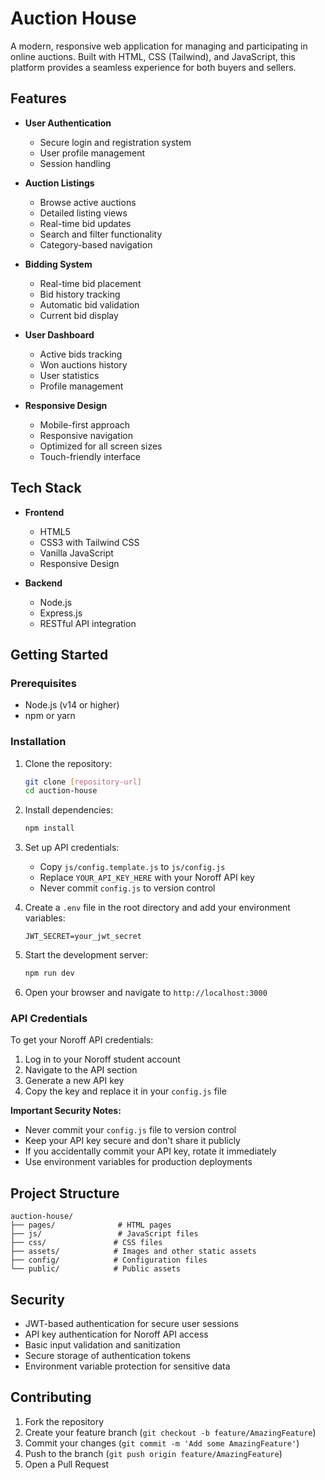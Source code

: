 # Auction House

A modern, responsive web application for managing and participating in online auctions. Built with HTML, CSS (Tailwind), and JavaScript, this platform provides a seamless experience for both buyers and sellers.

## Features

- **User Authentication**

  - Secure login and registration system
  - User profile management
  - Session handling

- **Auction Listings**

  - Browse active auctions
  - Detailed listing views
  - Real-time bid updates
  - Search and filter functionality
  - Category-based navigation

- **Bidding System**

  - Real-time bid placement
  - Bid history tracking
  - Automatic bid validation
  - Current bid display

- **User Dashboard**

  - Active bids tracking
  - Won auctions history
  - User statistics
  - Profile management

- **Responsive Design**
  - Mobile-first approach
  - Responsive navigation
  - Optimized for all screen sizes
  - Touch-friendly interface

## Tech Stack

- **Frontend**

  - HTML5
  - CSS3 with Tailwind CSS
  - Vanilla JavaScript
  - Responsive Design

- **Backend**
  - Node.js
  - Express.js
  - RESTful API integration

## Getting Started

### Prerequisites

- Node.js (v14 or higher)
- npm or yarn

### Installation

1. Clone the repository:

   ```bash
   git clone [repository-url]
   cd auction-house
   ```

2. Install dependencies:

   ```bash
   npm install
   ```

3. Set up API credentials:

   - Copy `js/config.template.js` to `js/config.js`
   - Replace `YOUR_API_KEY_HERE` with your Noroff API key
   - Never commit `config.js` to version control

4. Create a `.env` file in the root directory and add your environment variables:

   ```
   JWT_SECRET=your_jwt_secret
   ```

5. Start the development server:

   ```bash
   npm run dev
   ```

6. Open your browser and navigate to `http://localhost:3000`

### API Credentials

To get your Noroff API credentials:

1. Log in to your Noroff student account
2. Navigate to the API section
3. Generate a new API key
4. Copy the key and replace it in your `config.js` file

**Important Security Notes:**

- Never commit your `config.js` file to version control
- Keep your API key secure and don't share it publicly
- If you accidentally commit your API key, rotate it immediately
- Use environment variables for production deployments

## Project Structure

```
auction-house/
├── pages/              # HTML pages
├── js/                 # JavaScript files
├── css/               # CSS files
├── assets/            # Images and other static assets
├── config/            # Configuration files
└── public/            # Public assets
```

## Security

- JWT-based authentication for secure user sessions
- API key authentication for Noroff API access
- Basic input validation and sanitization
- Secure storage of authentication tokens
- Environment variable protection for sensitive data

## Contributing

1. Fork the repository
2. Create your feature branch (`git checkout -b feature/AmazingFeature`)
3. Commit your changes (`git commit -m 'Add some AmazingFeature'`)
4. Push to the branch (`git push origin feature/AmazingFeature`)
5. Open a Pull Request
